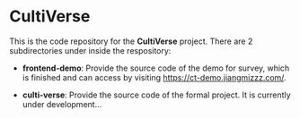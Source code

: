 # CultiVerse
This is the code repository for the **CultiVerse** project. There are 2 subdirectories under inside the respository: 

- **frontend-demo**: 
  Provide the source code of the demo for survey, which is finished and can access by visiting https://ct-demo.jiangmizzz.com/.
  
- **culti-verse**:
  Provide the source code of the formal project. It is currently under development...